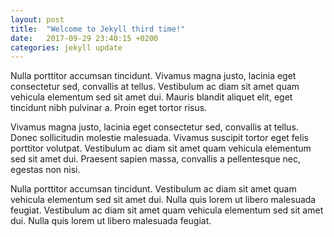 ```yaml
---
layout: post
title:  "Welcome to Jekyll third time!"
date:   2017-09-29 23:40:15 +0200
categories: jekyll update
---
```

Nulla porttitor accumsan tincidunt. Vivamus magna justo, lacinia eget consectetur sed, convallis at tellus. Vestibulum ac diam sit amet quam vehicula elementum sed sit amet dui. Mauris blandit aliquet elit, eget tincidunt nibh pulvinar a. Proin eget tortor risus.

Vivamus magna justo, lacinia eget consectetur sed, convallis at tellus. Donec sollicitudin molestie malesuada. Vivamus suscipit tortor eget felis porttitor volutpat. Vestibulum ac diam sit amet quam vehicula elementum sed sit amet dui. Praesent sapien massa, convallis a pellentesque nec, egestas non nisi.

Nulla porttitor accumsan tincidunt. Vestibulum ac diam sit amet quam vehicula elementum sed sit amet dui. Nulla quis lorem ut libero malesuada feugiat. Vestibulum ac diam sit amet quam vehicula elementum sed sit amet dui. Nulla quis lorem ut libero malesuada feugiat.
